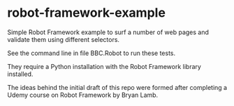 # robot-framework-example

Simple Robot Framework example to surf a number of web pages and validate them using different selectors.

See the command line in file BBC.Robot to run these tests.

They require a Python installation with the Robot Framework library installed.

The ideas behind the initial draft of this repo were formed after completing a Udemy course on Robot Framework by Bryan Lamb.
